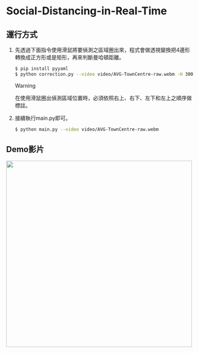 # Social-Distancing-in-Real-Time

## 運行方式

1.  先透過下面指令使用滑鼠將要偵測之區域圈出來，程式會做透視變換把4邊形轉換成正方形或是矩形，再來判斷曼哈頓距離。

    ```bash
    $ pip install pyyaml
    $ python correction.py --video video/AVG-TownCentre-raw.webm -H 300 -S 500
    ```

    > [!WARNING]
    > 在使用滑鼠圈出偵測區域位置時，必須依照右上、右下、左下和左上之順序做標註。

2.  接續執行main.py即可。

    ```bash
    $ python main.py --video video/AVG-TownCentre-raw.webm
    ```

## Demo影片
    
<img src="output/social distance.gif" width="500">
